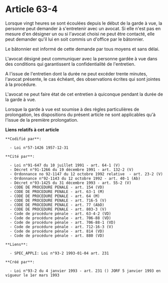 # Article 63-4

Lorsque vingt heures se sont écoulées depuis le début de la garde à vue, la personne peut demander à s'entretenir avec un
avocat. Si elle n'est pas en mesure d'en désigner un ou si l'avocat choisi ne peut être contacté, elle peut demander qu'il
lui en soit commis un d'office par le bâtonnier.

Le bâtonnier est informé de cette demande par tous moyens et sans délai.

L'avocat désigné peut communiquer avec la personne gardée à vue dans des conditions qui garantissent la confidentialité de
l'entretien.

A l'issue de l'entretien dont la durée ne peut excéder trente minutes, l'avocat présente, le cas échéant, des observations
écrites qui sont jointes à la procédure.

L'avocat ne peut faire état de cet entretien à quiconque pendant la durée de la garde à vue.

Lorsque la garde à vue est soumise à des règles particulières de prolongation, les dispositions du présent article ne sont
applicables qu'à l'issue de la première prolongation.

**Liens relatifs à cet article**

	**Codifié par**:

	  - Loi n°57-1426 1957-12-31

	**Cité par**:

	  - Loi n°91-647 du 10 juillet 1991 - art. 64-1 (V)
	  - Décret n°91-1266 du 19 décembre 1991 - art. 132-2 (V)
	  - Ordonnance no 92-1147 du 12 octobre 1992 relative  - art. 23-2 (V)
	  - Ordonnance n°92-1143 du 12 octobre 1992 - art. 40-1 (Ab)
	  - Décret n°93-1425 du 31 décembre 1993 - art. 55-2 (V)
	  - CODE DE PROCEDURE PENALE - art. 154 (VD)
	  - CODE DE PROCEDURE PENALE - art. 63-1 (M)
	  - CODE DE PROCEDURE PENALE - art. 64 (M)
	  - CODE DE PROCEDURE PENALE - art. 716-5 (V)
	  - CODE DE PROCEDURE PENALE - art. 77 (AbD)
	  - CODE DE PROCEDURE PENALE - art. 803-3 (V)
	  - Code de procédure pénale - art. 63-4-2 (VD)
	  - Code de procédure pénale - art. 706-88 (VD)
	  - Code de procédure pénale - art. 706-88-1 (VD)
	  - Code de procédure pénale - art. 712-16-3 (V)
	  - Code de procédure pénale - art. 814 (VD)
	  - Code de procédure pénale - art. 880 (VD)

	**Liens**:

	  - SPEC_APPLI: Loi n°93-2 1993-01-04 art. 231

	**Créé par**:

	  - Loi n°93-2 du 4 janvier 1993 - art. 231 () JORF 5 janvier 1993 en vigueur le 1er mars 1993
